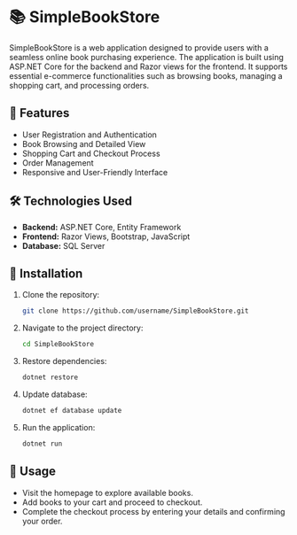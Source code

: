 # 📚 SimpleBookStore

SimpleBookStore is a web application designed to provide users with a seamless online book purchasing experience. The application is built using ASP.NET Core for the backend and Razor views for the frontend. It supports essential e-commerce functionalities such as browsing books, managing a shopping cart, and processing orders.

## 🌟 Features

* User Registration and Authentication
* Book Browsing and Detailed View
* Shopping Cart and Checkout Process
* Order Management
* Responsive and User-Friendly Interface

## 🛠️ Technologies Used

* **Backend:** ASP.NET Core, Entity Framework
* **Frontend:** Razor Views, Bootstrap, JavaScript
* **Database:** SQL Server


## 🚀 Installation

1. Clone the repository:

   ```bash
   git clone https://github.com/username/SimpleBookStore.git
   ```
2. Navigate to the project directory:

   ```bash
   cd SimpleBookStore
   ```
3. Restore dependencies:

   ```bash
   dotnet restore
   ```
4. Update database:

   ```bash
   dotnet ef database update
   ```
5. Run the application:

   ```bash
   dotnet run
   ```

## 📝 Usage

* Visit the homepage to explore available books.
* Add books to your cart and proceed to checkout.
* Complete the checkout process by entering your details and confirming your order.

